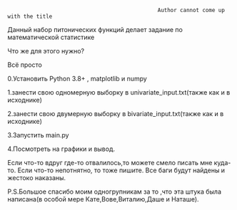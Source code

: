                                                    Author cannot come up with the title

Данный набор питонических функций делает задание по математической статистике

Что же для этого нужно?

Всё просто

0.Установить Python 3.8+ , matplotlib и numpy

1.занести свою одномерную выборку в univariate_input.txt(также как и в исходнике)

2.занести свою двумерную выборку в bivariate_input.txt(также как и в исходнике)

3.Запустить main.py

4.Посмотреть на графики и вывод.

Если что-то вдруг где-то отвалилось,то можете смело писать мне куда-то.
Если что-то непотнятно, то тоже пишите.
Все баги будут найдены и жестоко наказаны.

P.S.Большое спасибо моим одногрупникам за то ,что эта штука была написана(в особой мере Кате,Вове,Виталию,Даше и Наташе).

